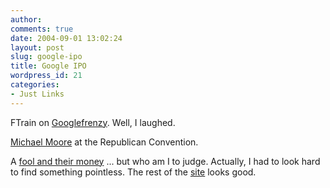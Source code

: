 ```yaml
---
author:
comments: true
date: 2004-09-01 13:02:24
layout: post
slug: google-ipo
title: Google IPO
wordpress_id: 21
categories:
- Just Links
---
```


FTrain on [Googlefrenzy](http://www.ftrain.com/GoogleIP.html). Well, I laughed.

[Michael Moore](http://www.editorsweblog.org/2004/08/michael_moore_j.html) at the Republican Convention.

A [fool and their money](http://www.reactual.com/metaefficient/archives/clothing/index.html) ... but who am I to judge. Actually, I had to look hard to find something pointless. The rest of the [site](http://reactual.com/) looks good.

